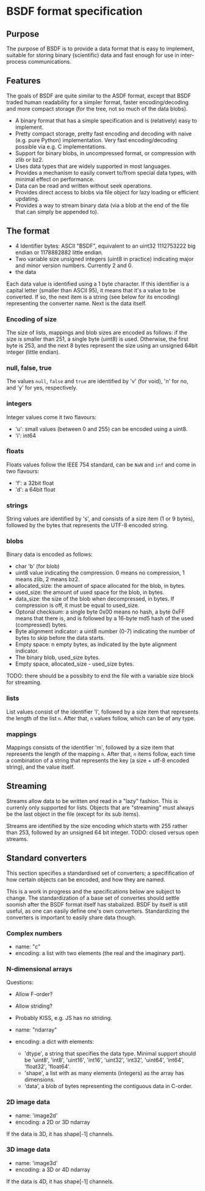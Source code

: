 # BSDF format specification

## Purpose

The purpose of BSDF is to provide a data format that is easy to
implement, suitable for storing binary (scientific) data and fast enough
for use in inter-process communications.


## Features

The goals of BSDF are quite similar to the ASDF format, except that BSDF
traded human readability for a simpler format, faster encoding/decoding
and more compact storage (for the tree, not so much of the data blobs).

* A binary format that has a simple specification and is (relatively)
  easy to implement.
* Pretty compact storage, pretty fast encoding and decoding with naive
  (e.g. pure Python) implementation. Very fast encoding/decoding
  possible via e.g. C implementations.
* Support for binary blobs, in uncompressed format, or compression with zlib or bz2.
* Uses data types that are widely supported in most languages.
* Provides a mechanism to easily convert to/from special data types,
  with minimal effect on performance.
* Data can be read and written without seek operations.
* Provides direct access to blobs via file object for lazy loading or
  efficient updating.
* Provides a way to stream binary data (via a blob at the end of the
  file that can simply be appended to).


## The format

* 4 Identifier bytes: ASCII "BSDF", equivalent to an uint32 1112753222 big endian
  or 1178882882 little endian.
* Two variable size unsigned integers (uint8 in practice) indicating major and
  minor version numbers. Currently 2 and 0.
* the data

Each data value is identified using a 1 byte character. If this
identifier is a capital letter (smaller than ASCII 95), it means that
it's a value to be converted. If so, the next item is a string (see
below for its encoding) representing the converter name. Next is the
data itself.

### Encoding of size

The size of lists, mappings and blob sizes are encoded as follows: if
the size is smaller than 251, a single byte (uint8)
is used. Otherwise, the first byte is 253, and the next 8 bytes represent
the size using an unsigned 64bit integer (little endian).

### null, false, true

The values `null`, `false` and `true` are identified by 'v' (for void),
'n' for no, and 'y' for yes, respectively.

### integers

Integer values come it two flavours:
* 'u': small values (between 0 and 255) can be encoded using a uint8.
* 'i': int64

### floats

Floats values follow the IEEE 754 standard, can be `NaN` and `inf` and
come in two flavours:
* 'f': a 32bit float
* 'd': a 64bit float

### strings

String values are identified by 's', and consists of a size item (1 or
9 bytes), followed by the bytes that represents the UTF-8 encoded
string.

### blobs

Binary data is encoded as follows:

* char 'b' (for blob)
* uint8 value indicating the compression. 0 means no compression, 1 means zlib,
  2 means bz2.
* allocated_size: the amount of space allocated for the blob, in bytes.
* used_size: the amount of used space for the blob, in bytes.
* data_size: the size of the blob when decompressed, in bytes. If compression
  is off, it must be equal to used_size.
* Optonal checksum: a single byte 0x00 means no hash, a byte 0xFF means that
  there is, and is followed by a 16-byte md5 hash of the used (compressed) bytes.
* Byte alignment indicator: a uint8 number (0-7) indicating the number of bytes
  to skip before the data starts. 
* Empty space: n empty bytes, as indicated by the byte alignment indicator.
* The binary blob, used_size bytes.
* Empty space, allocated_size - used_size bytes.

TODO: there should be a possibity to end the file with a variable size
block for streaming.
    

### lists

List values consist of the identifier 'l', followed by a size item that represents
the length of the list `n`. After that, `n` values follow, which can be of any
type.

### mappings

Mappings consists of the identifier 'm', followed by a size item that represents
the length of the mapping `n`. After that, `n` items follow, each time a combination of
a string that represents the key (a size + utf-8 encoded string), and the value itself.


## Streaming

Streams allow data to be written and read in a "lazy" fashion. This is
currenly only supported for lists. Objects that are "streaming" must always be
the last object in the file (except for its sub items).

Streams are identified by the size encoding which starts with 255 rather
than 253, followed by an unsigned 64 bit integer. TODO: closed versus
open streams.


## Standard converters

This section specifies a standardised set of converters; a specifification
of how certain objects can be encoded, and how they are named.

This is a work in progress and the specifications below are subject to change.
The standardization of a base set of convertes should settle soonish after the
BSDF format itself has stabalized. BSDF by itself is still useful, as one can
easily define one's own converters. Standardizing the converters is important
to easily share data though.


### Complex numbers 

* name: "c"
* encoding: a list with two elements (the real and the imaginary part).


### N-dimensional arrays

Questions:
    
* Allow F-order?
* Allow striding?
* Probably KISS, e.g. JS has no striding.

* name: "ndarray"
* encoding: a dict with elements:
    * 'dtype', a string that specifies the data type. Minimal support
      should be 'uint8', 'int8', 'uint16', 'int16', 'uint32', 'int32', 'uint64',
       'int64', 'float32', 'float64'.
    * 'shape', a list with as many elements (integers) as the array has dimensions.
    * 'data', a blob of bytes representing the contiguous data in C-order.


### 2D image data

* name: 'image2d'
* encoding: a 2D or 3D ndarray

If the data is 3D, it has shape[-1] channels.


### 3D image data

* name: 'image3d'
* encoding: a 3D or 4D ndarray

If the data is 4D, it has shape[-1] channels.


